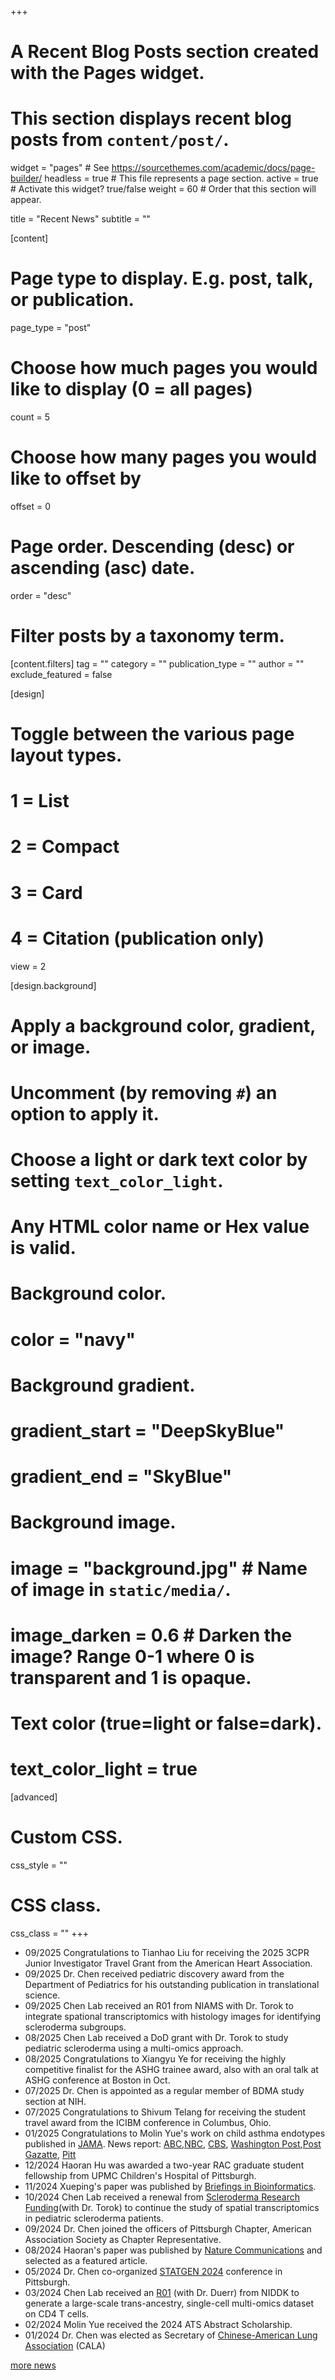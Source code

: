 +++
# A Recent Blog Posts section created with the Pages widget.
# This section displays recent blog posts from `content/post/`.

widget = "pages"  # See https://sourcethemes.com/academic/docs/page-builder/
headless = true  # This file represents a page section.
active = true  # Activate this widget? true/false
weight = 60  # Order that this section will appear.

title = "Recent News"
subtitle = ""

[content]
  # Page type to display. E.g. post, talk, or publication.
  page_type = "post"

  # Choose how much pages you would like to display (0 = all pages)
  count = 5

  # Choose how many pages you would like to offset by
  offset = 0

  # Page order. Descending (desc) or ascending (asc) date.
  order = "desc"

  # Filter posts by a taxonomy term.
  [content.filters]
    tag = ""
    category = ""
    publication_type = ""
    author = ""
    exclude_featured = false

[design]
  # Toggle between the various page layout types.
  #   1 = List
  #   2 = Compact
  #   3 = Card
  #   4 = Citation (publication only)
  view = 2

[design.background]
  # Apply a background color, gradient, or image.
  #   Uncomment (by removing `#`) an option to apply it.
  #   Choose a light or dark text color by setting `text_color_light`.
  #   Any HTML color name or Hex value is valid.

  # Background color.
  # color = "navy"

  # Background gradient.
  # gradient_start = "DeepSkyBlue"
  # gradient_end = "SkyBlue"

  # Background image.
  # image = "background.jpg"  # Name of image in `static/media/`.
  # image_darken = 0.6  # Darken the image? Range 0-1 where 0 is transparent and 1 is opaque.

  # Text color (true=light or false=dark).
  # text_color_light = true  

[advanced]
 # Custom CSS. 
 css_style = ""

 # CSS class.
 css_class = ""
+++
- 09/2025 Congratulations to Tianhao Liu for receiving the 2025 3CPR Junior Investigator Travel Grant from the American Heart Association.
- 09/2025 Dr. Chen received pediatric discovery award from the Department of Pediatrics for his outstanding publication in translational science.
- 09/2025 Chen Lab received an R01 from NIAMS with Dr. Torok to integrate spational transcriptomics with histology images for identifying scleroderma subgroups.  
- 08/2025 Chen Lab received a DoD grant with Dr. Torok to study pediatric scleroderma using a multi-omics approach.
- 08/2025 Congratulations to Xiangyu Ye for receiving the highly competitive finalist for the ASHG trainee award, also with an oral talk at ASHG conference at Boston in Oct. 
- 07/2025 Dr. Chen is appointed as a regular member of BDMA study section at NIH.
- 07/2025 Congratulations to Shivum Telang for receiving the student travel award from the ICIBM conference in Columbus, Ohio. 
- 01/2025 Congratulations to Molin Yue's work on child asthma endotypes published in [JAMA](https://jamanetwork.com/journals/jama/article-abstract/2828721). News report: [ABC](https://www.wtae.com/article/pitt-asthma-research-nasal-swab-clinical-trials/63385491),[NBC](https://www.nbcnews.com/health/health-news/asthma-test-nasal-swab-detect-different-types-rcna185791), [CBS](https://www.cbsnews.com/pittsburgh/news/pitt-asthma-research-breakthrough-nasal-swab/), [Washington Post](https://www.washingtonpost.com/health/2025/01/12/pediatric-asthma-nasal-swab-test/),[Post Gazatte](https://www.post-gazette.com/news/health/2025/01/12/asthma-treatment-kids/stories/202501120025), [Pitt](https://pittnews.com/article/193375/featured/pitt-researchers-discover-new-way-to-diagnose-asthma-subtypes-in-children/)
- 12/2024 Haoran Hu was awarded a two-year RAC graduate student fellowship from UPMC Children's Hospital of Pittsburgh. 
- 11/2024 Xueping's paper was published by [Briefings in Bioinformatics](https://academic.oup.com/bib/article/25/6/bbae585/7900220).
- 10/2024 Chen Lab received a renewal from [Scleroderma Research Funding](https://srfcure.org/disease-propogation-in-juvenile-scleroderma/)(with Dr. Torok) to continue the study of spatial transcriptomics in pediatric scleroderma patients. 
- 09/2024 Dr. Chen joined the officers of Pittsburgh Chapter, American Association Society as Chapter Representative. 
- 08/2024 Haoran's paper was published by [Nature Communications](https://www.nature.com/articles/s41467-024-49448-x) and selected as a featured article.
- 05/2024 Dr. Chen co-organized [STATGEN 2024](https://www.publichealth.pitt.edu/statgen-2024-conference-statistics-genomics-and-genetics) conference in Pittsburgh. 
- 03/2024 Chen Lab received an [R01](https://reporter.nih.gov/search/xzRDncNh6Ei48FgOMdC6iQ/project-details/10805885) (with Dr. Duerr) from NIDDK to generate a large-scale trans-ancestry, single-cell multi-omics dataset on CD4 T cells. 
- 02/2024 Molin Yue received the 2024 ATS Abstract Scholarship. 
- 01/2024 Dr. Chen was elected as Secretary of [Chinese-American Lung Association](https://mycala.org/) (CALA) 


[more news](https://chenlab.pitt.edu/news.html)

<!--- [more news]({{< ref "/news/_index.md" >}}) -->

